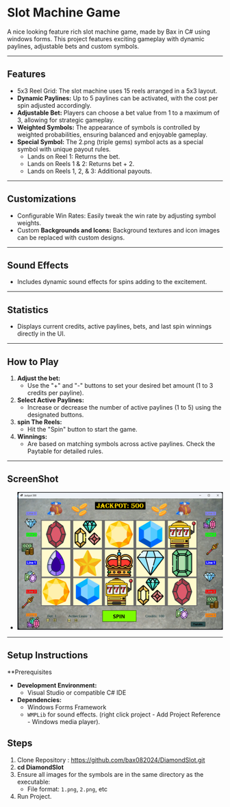 # Slot Machine Game

A nice looking feature rich slot machine game, made by Bax in C# using windows forms.
This project features exciting gameplay with dynamic paylines, adjustable bets and custom symbols.

---

## Features

- 5x3 Reel Grid: The slot machine uses 15 reels arranged in a 5x3 layout.
- **Dynamic Paylines:** Up to 5 paylines can be activated, with the cost per spin adjusted accordingly.
- **Adjustable Bet:** Players can choose a bet value from 1 to a maximum of 3, allowing for strategic gameplay.
- **Weighted Symbols:** The appearance of symbols is controlled by weighted probabilities, ensuring balanced and enjoyable gameplay.
- **Special Symbol:** The 2.png (triple gems) symbol acts as a special symbol with unique payout rules.
	- Lands on Reel 1: Returns the bet.
	- Lands on Reels 1 & 2: Returns bet + 2.
	- Lands on Reels 1, 2, & 3: Additional payouts.

---

## Customizations

- Configurable Win Rates: Easily tweak the win rate by adjusting symbol weights.
- Custom **Backgrounds and Icons:** Background textures and icon images can be replaced with custom designs.

---

## Sound Effects

- Includes dynamic sound effects for spins adding to the excitement.

---

## Statistics

- Displays current credits, active paylines, bets, and last spin winnings directly in the UI.

---


## How to Play

1. **Adjust the bet:**
	-  Use the "+" and "-" buttons to set your desired bet amount (1 to 3 credits per payline).
2. **Select Active Paylines:**
	- Increase or decrease the number of active paylines (1 to 5) using the designated buttons.
3. **spin The Reels:**
	- Hit the "Spin" button to start the game. 
4. **Winnings:**
	- Are based on matching symbols across active paylines. Check the Paytable for detailed rules.
---

## ScreenShot

- ![game](/Images/thegame.png)

---

## Setup Instructions

**Prerequisites
- **Development Environment:**
	- Visual Studio or compatible C# IDE
- **Dependencies:**
	- Windows Forms Framework
	- `WMPLib` for sound effects. (right click project - Add Project Reference - Windows media player).

## Steps

1. Clone Repository : https://github.com/bax082024/DiamondSlot.git
2. **cd DiamondSlot**
3. Ensure all images for the symbols are in the same directory as the executable:
	- File format: `1.png`, `2.png`, etc
4. Run Project.


